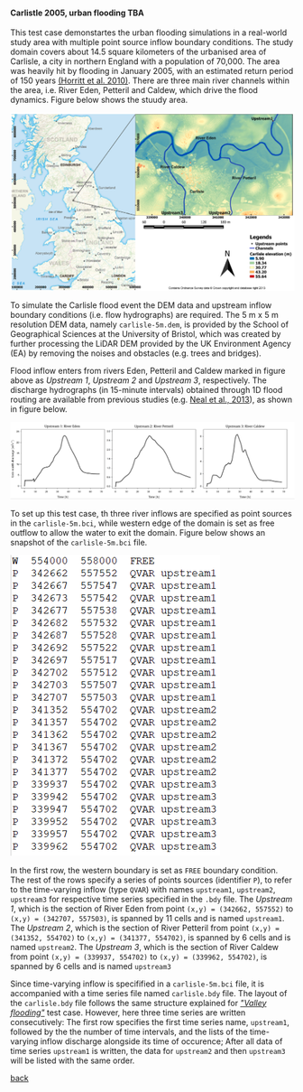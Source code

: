 #### Carlistle 2005, urban flooding TBA

<!---Why this case study? Should be different than EA5.  
Underway (MKS management): 5 m, 10 m, 20 m and 40 m for a comparision between ACC-CPU/GPU, FV1-CPU/GPU, DG2-CPU/GPU. Coarse-DG2 does not need GPU! Better velocity prediction. Compare floodplains with metrics H, F and C at t = 3 hours. Downscaling capability.--->

This test case demonstartes the urban flooding simulations in a real-world study area with multiple point source inflow boundary conditions. The study domain covers about 14.5 square kilometers of the urbanised area of Carlisle, a city in northern England with a population of 70,000. The area was heavily hit by flooding in January 2005, with an estimated return period of 150 years [(Horritt et al. 2010)](https://www.icevirtuallibrary.com/doi/pdf/10.1680/wama.2010.163.6.273). There are three main river channels within the area, i.e. River Eden, Petteril and Caldew, which drive the flood dynamics. Figure below shows the stuudy area.

![Image](/Figures/carl_1.PNG)

To simulate the Carlisle flood event the DEM data and upstream inflow boundary conditions (i.e. flow hydrographs) are required. The 5 m x 5 m resolution DEM data, namely `carlisle-5m.dem`, is provided by the School of Geographical Sciences at the University of Bristol, which was created by further processing the LiDAR DEM provided by the UK Environment Agency (EA) by removing the noises and obstacles (e.g. trees and bridges). 

Flood inflow enters from rivers Eden, Petteril and Caldew marked in figure above as *Upstream 1*, *Upstream 2* and *Upstream 3*, respectively. The discharge hydrographs (in 15-minute intervals) obtained through 1D flood routing are available from previous studies (e.g. [Neal et al., 2013](https://onlinelibrary.wiley.com/doi/10.1002/hyp.9572)), as shown in figure below.

![Image](/Figures/carl_2.PNG)

To set up this test case, th three river inflows are specified as point sources in the `carlisle-5m.bci`, while western edge of the domain is set as free outflow to allow the water to exit the domain. Figure below shows an snapshot of the `carlisle-5m.bci` file.

![Image](/Figures/carl_3.PNG)

In the first row, the western boundary is set as `FREE` boundary condition. The rest of the rows specify a series of points sources (identifier `P`), to refer to the time-varying inflow (type `QVAR`) with names `upstream1`, `upstream2`, `upstream3` for respective time series specified in the `.bdy` file. The *Upstream 1*, which is the section of River Eden from point `(x,y) = (342662, 557552)` to `(x,y) = (342707, 557503)`, is spanned by 11 cells and is named `upstream1`. The *Upstream 2*, which is the section of River Petteril from point `(x,y) = (341352, 554702)` to `(x,y) = (341377, 554702)`, is spanned by 6 cells and is named `upstream2`. The *Upstream 3*, which is the section of River Caldew from point `(x,y) = (339937, 554702)` to `(x,y) = (339962, 554702)`, is spanned by 6 cells and is named `upstream3`

Since time-varying inflow is specifified in a `carlisle-5m.bci` file, it is accompanied with a time series file named `carlisle.bdy` file. The layout of the `carlisle.bdy` file follows the same structure explained for [*"Valley flooding"*](/EnvAcy5.md) test case. However, here three time series are written consecutively: The first row specifies the first time series name, `upstream1`, followed by the the number of time intervals, and the lists of the time-varying inflow discharge alongside its time of occurence; After all data of time series `upstream1` is written, the data for `upstream2` and then `upstream3` will be listed with the same order. 


[back](/LISFLOOD8.0.md)


